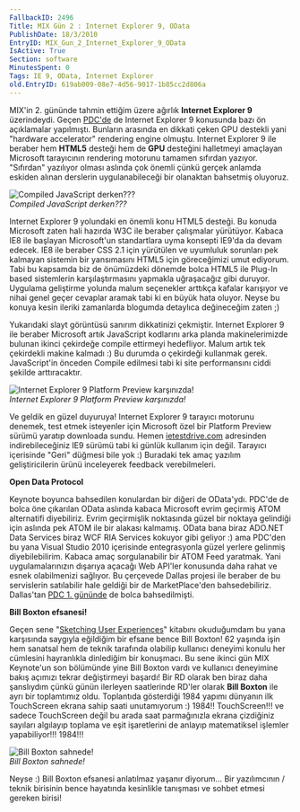 ```yaml
---
FallbackID: 2496
Title: MIX Gün 2 : Internet Explorer 9, OData
PublishDate: 18/3/2010
EntryID: MIX_Gun_2_Internet_Explorer_9_OData
IsActive: True
Section: software
MinutesSpent: 0
Tags: IE 9, OData, Internet Explorer
old.EntryID: 619ab009-08e7-4d56-9017-1b85cc2d806a
---
```

MIX'in 2. gününde tahmin ettiğim üzere ağırlık **Internet Explorer 9**
üzerindeydi. Geçen
[PDC'de](http://daron.yondem.com/tr/post/8deb162f-1f6c-4f7f-b7e3-863bf2d4d47e)
de Internet Explorer 9 konusunda bazı ön açıklamalar yapılmıştı.
Bunların arasında en dikkati çeken GPU destekli yani "hardware
accelerator" rendering engine olmuştu. Internet Explorer 9 ile beraber
hem **HTML5** desteği hem de **GPU** desteğini halletmeyi amaçlayan
Microsoft tarayıcının rendering motorunu tamamen sıfırdan yazıyor.
"Sıfırdan" yazılıyor olması aslında çok önemli çünkü gerçek anlamda
eskiden alınan derslerin uygulanabileceği bir olanaktan bahsetmiş
oluyoruz.

![Compiled JavaScript
derken???](media/MIX_Gun_2_Internet_Explorer_9_OData/17032010_1.jpg)\
*Compiled JavaScript derken???*

Internet Explorer 9 yolundaki en önemli konu HTML5 desteği. Bu konuda
Microsoft zaten hali hazırda W3C ile beraber çalışmalar yürütüyor.
Kabaca IE8 ile başlayan Microsoft'un standartlara uyma konsepti IE9'da
da devam edecek. IE8 ile beraber CSS 2.1 için yürütülen ve uyumluluk
sorunları pek kalmayan sistemin bir yansımasını HTML5 için göreceğimizi
umut ediyorum. Tabi bu kapsamda biz de önümüzdeki dönemde bolca HTML5
ile Plug-In based sistemlerin karşılaştırmasını yapmakla uğraşacağız
gibi duruyor. Uygulama geliştirme yolunda malum seçenekler arttıkça
kafalar karışıyor ve nihai genel geçer cevaplar aramak tabi ki en büyük
hata oluyor. Neyse bu konuya kesin ileriki zamanlarda blogumda detaylıca
değineceğim zaten ;)

Yukarıdaki slayt görüntüsü sanırım dikkatinizi çekmiştir. Internet
Explorer 9 ile beraber Microsoft artık JavaScript kodlarını arka planda
makinelerimizde bulunan ikinci çekirdeğe compile ettirmeyi hedefliyor.
Malum artık tek çekirdekli makine kalmadı :) Bu durumda o çekirdeği
kullanmak gerek. JavaScript'in önceden Compile edilmesi tabi ki site
performansını ciddi şekilde arttıracaktır.

![Internet Explorer 9 Platform Preview
karşınızda!](media/MIX_Gun_2_Internet_Explorer_9_OData/17032010_2.jpg)\
*Internet Explorer 9 Platform Preview karşınızda!*

Ve geldik en güzel duyuruya! Internet Explorer 9 tarayıcı motorunu
denemek, test etmek isteyenler için Microsoft özel bir Platform Preview
sürümü yaratıp downloada sundu. Hemen
[ietestdrive.com](http://www.ietestdrive.com/) adresinden
indirebileceğiniz IE9 sürümü tabi ki günlük kullanım için değil.
Tarayıcı içerisinde "Geri" düğmesi bile yok :) Buradaki tek amaç yazılım
geliştiricilerin ürünü inceleyerek feedback verebilmeleri.

**Open Data Protocol**

Keynote boyunca bahsedilen konulardan bir diğeri de OData'ydı. PDC'de de
bolca öne çıkarılan OData aslında kabaca Microsoft evrim geçirmiş ATOM
alternatifi diyebiliriz. Evrim geçirmişlik noktasında güzel bir noktaya
gelindiği için aslında pek ATOM ile bir alakası kalmamış. OData bana
biraz ADO.NET Data Services biraz WCF RIA Services kokuyor gibi geliyor
:) ama PDC'den bu yana Visual Studio 2010 içerisinde entegrasyonla güzel
yerlere gelinmiş diyebilebilirim. Kabaca amaç sorgulanabilir bir ATOM
Feed yaratmak. Yani uygulamalarınızın dışarıya açacağı Web API'ler
konusunda daha rahat ve esnek olabilmenizi sağlıyor. Bu çerçevede Dallas
projesi ile beraber de bu servislerin satılabilir hale geldiği bir de
MarketPlace'den bahsedebiliriz. Dallas'tan [PDC 1.
gününde](http://daron.yondem.com/tr/post/679b66bb-fbb9-469d-a8a1-14872ab3e1f6)
de bolca bahsedilmişti.

**Bill Boxton efsanesi!**

Geçen sene "[Sketching User
Experiences](http://www.amazon.com/Sketching-User-Experiences-Getting-Design/dp/0123740371/ref=pd_bbs_sr_1/104-7396138-7307151?ie=UTF8&s=books&qid=1177046911&sr=8-1)"
kitabını okuduğumdam bu yana karşısında saygıyla eğildiğim bir efsane
bence Bill Boxton! 62 yaşında işin hem sanatsal hem de teknik tarafında
olabilip kullanıcı deneyimi konulu her cümlesini hayranlıkla dinlediğim
bir konuşmacı. Bu sene ikinci gün MIX Keynote'un son bölümünde yine Bill
Boxton vardı ve kullanıcı deneyimine bakış açımızı tekrar değiştirmeyi
başardı! Bir RD olarak ben biraz daha şanslıydım çünkü günün ilerleyen
saatlerinde RD'ler olarak **Bill Boxton** ile ayrı bir toplamtımız oldu.
Toplantıda gösterdiği 1984 yapımı dünyanın ilk TouchScreen ekrana sahip
saati unutamıyorum :) 1984!! TouchScreen!!! ve sadece TouchScreen değil
bu arada saat parmağınızla ekrana çizdiğiniz sayıları algılayıp toplama
ve eşit işaretlerini de anlayıp matematiksel işlemler yapabiliyor!!!
1984!!!

![Bill Boxton
sahnede!](media/MIX_Gun_2_Internet_Explorer_9_OData/17032010_3.jpg)\
*Bill Boxton sahnede!*

Neyse :) Bill Boxton efsanesi anlatılmaz yaşanır diyorum... Bir
yazılımcının / teknik birisinin bence hayatında kesinlikle tanışması ve
sohbet etmesi gereken birisi!


